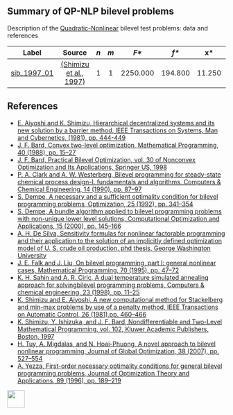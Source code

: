 ##  Summary of QP-NLP bilevel problems

Description of the [Quadratic-Nonlinear](QP-NLP-problems) bilevel test problems: data and references

| Label                              | Source                                                      |  _n_  |  _m_  |   _F*_    |   _f*_  |       __x*__             |               __y*__             |
| :--------------------------------: |:-----------------------------------------------------------:|:-----:|:-----:|:---------:|:-------:|:------------------------:|:--------------------------------:|
| [sib_1997_01](QP-NLP/sib_1997_01)  | [(Shimizu et al., 1997)][Shimizu et al., 1997]              |  1    |   1   |  2250.000 | 194.800 | 11.250                   | 5.000                            |

##  References

 - [E. Aiyoshi and K. Shimizu, Hierarchical decentralized systems and its new solution by a barrier method, IEEE Transactions on Systems, Man and Cybernetics, (1981), pp. 444-449](https://doi.org/10.1109/TSMC.1981.4308712)
 - [J. F. Bard, Convex two-level optimization, Mathematical Programming, 40 (1988), pp. 15–27](https://doi.org/10.1007/BF01580720)
 - [J. F. Bard, Practical Bilevel Optimization, vol. 30 of Nonconvex Optimization and Its Applications, Springer US, 1998](https://doi.org/10.1007/978-1-4757-2836-1)
 - [P. A. Clark and A. W. Westerberg, Bilevel programming for steady-state chemical process design-I. fundamentals and algorithms, Computers & Chemical Engineering, 14 (1990), pp. 87–97](https://doi.org/10.1016/0098-1354(90)87007-C)
 - [S. Dempe, A necessary and a sufficient optimality condition for bilevel programming problems, Optimization, 25 (1992), pp. 341–354](https://doi.org/10.1080/02331939208843831)
 - [S. Dempe, A bundle algorithm applied to bilevel programming problems with non-unique lower level solutions, Computational Optimization and Applications, 15 (2000), pp. 145–166](https://doi.org/10.1023/A:1008735010803)
 - [A. H. De Silva, Sensitivity formulas for nonlinear factorable programming and their application to the solution of an implicitly defined optimization model of U. S. crude oil production, phd thesis, George Washington University](http://elibrary.ru/item.asp?id=7234908)
 - [J. E. Falk and J. Liu, On bilevel programming, part I: general nonlinear cases, Mathematical Programming, 70 (1995), pp. 47–72](https://doi.org/10.1007/BF01585928)
 - [K. H. Sahin and A. R. Ciric, A dual temperature simulated annealing approach for solvingbilevel programming problems, Computers & chemical engineering, 23 (1998), pp. 11–25](https://doi.org/10.1016/S0098-1354(98)00267-1)
 - [K. Shimizu and E. Aiyoshi, A new computational method for Stackelberg and min-max problems by use of a penalty method, IEEE Transactions on Automatic Control, 26 (1981),pp. 460–466](https://doi.org/10.1109/TAC.1981.1102607)
 - [K. Shimizu, Y. Ishizuka, and J. F. Bard, Nondifferentiable and Two-Level Mathematical Programming, vol. 102, Kluwer Academic Publishers, Boston, 1997](https://doi.org/10.1016/S0377-2217(97)00228-2)
 - [H. Tuy, A. Migdalas, and N. Hoai-Phuong, A novel approach to bilevel nonlinear programming, Journal of Global Optimization, 38 (2007), pp. 527–554](https://doi.org/10.1007/s10898-006-9093-1)
 - [A. Yezza, First-order necessary optimality conditions for general bilevel programming problems, Journal of Optimization Theory and Applications, 89 (1996), pp. 189–219](https://doi.org/10.1007/BF02192648)

[<img src="https://cdn1.iconfinder.com/data/icons/MetroStation-PNG/128/MB__home.png" width="40" height="40">](index "Back to homepage")

[Aiyoshi & Shimizu, 1981]: https://doi.org/10.1109/TSMC.1981.4308712
[Bard, 1988]: https://doi.org/10.1007/BF01580720
[Bard, 1998]: https://doi.org/10.1007/978-1-4757-2836-1
[Clark & Westerberg, 1990]: https://doi.org/10.1016/0098-1354(90)87007-C
[Dempe, 1992]: https://doi.org/10.1080/02331939208843831
[Dempe, 2000]: https://doi.org/10.1023/A:1008735010803
[De Silva, 1978]: http://elibrary.ru/item.asp?id=7234908
[Falk & Liu, 1995]: https://doi.org/10.1007/BF01585928
[Sahin & Ciric, 1998]: https://doi.org/10.1016/S0098-1354(98)00267-1
[Shimizu & Aiyoshi, 1981]: https://doi.org/10.1109/TAC.1981.1102607
[Shimizu et al., 1997]: https://doi.org/10.1016/S0377-2217(97)00228-2
[Tuy et al., 2007]: https://doi.org/10.1007/s10898-006-9093-1
[Yezza, 1996]: https://doi.org/10.1007/BF02192648
